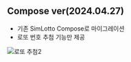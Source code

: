 ## Compose ver(2024.04.27)
- 기존 SimLotto Compose로 마이그레이션
- 로또 번호 추첨 기능만 제공


![로또 추첨2](https://github.com/jininim/Simple-Lotto/assets/91578450/aa4a2c26-5444-4581-9e8b-b6cbfe0d0955)
